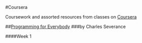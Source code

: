 #Coursera

Coursework and assorted resources from classes on [Coursera](http://coursera.org)

##[Programming for Everybody](https://class.coursera.org/pythonlearn-002)
###by Charles Severance

####Week 1

